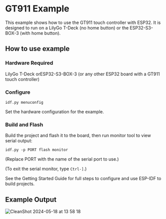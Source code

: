 # GT911 Example

This example shows how to use the GT911 touch controller with ESP32. It is
designed to run on a LilyGo T-Deck (no home button) or the ESP32-S3-BOX-3 (with
home button).

## How to use example

### Hardware Required

LilyGo T-Deck orESP32-S3-BOX-3 (or any other ESP32 board with a GT911 touch controller)

### Configure

``` 
idf.py menuconfig
```

Set the hardware configuration for the example.

### Build and Flash

Build the project and flash it to the board, then run monitor tool to view serial output:

```
idf.py -p PORT flash monitor
```

(Replace PORT with the name of the serial port to use.)

(To exit the serial monitor, type ``Ctrl-]``.)

See the Getting Started Guide for full steps to configure and use ESP-IDF to build projects.

## Example Output

![CleanShot 2024-05-18 at 13 58 18](https://github.com/esp-cpp/espp/assets/213467/e4d0c65a-71b8-4a45-a491-26c6630ca4c9)
